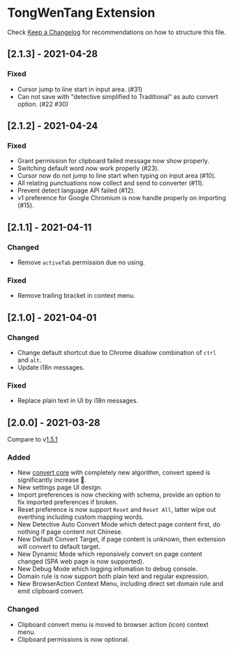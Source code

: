 # TongWenTang Extension

Check [Keep a Changelog](http://keepachangelog.com/) for recommendations on how to structure this file.

## [2.1.3] - 2021-04-28

### Fixed

- Cursor jump to line start in input area. (#31)
- Can not save with "detective simplified to Traditional" as auto convert option. (#22 #30)

## [2.1.2] - 2021-04-24

### Fixed

- Grant permission for clipboard failed message now show properly.
- Switching default word now work properly (#23).
- Cursor now do not jump to line start when typing on input area (#10).
- All relating punctuations now collect and send to converter (#11).
- Prevent detect language API failed (#12).
- v1 preference for Google Chromium is now handle properly on importing (#15).

## [2.1.1] - 2021-04-11

### Changed

- Remove `activeTab` permission due no using.

### Fixed

- Remove trailing bracket in context menu.

## [2.1.0] - 2021-04-01

### Changed

- Change default shortcut due to Chrome disallow combination of `ctrl` and `alt`.
- Update i18n messages.

### Fixed

- Replace plain text in UI by i18n messages.

## [2.0.0] - 2021-03-28

Compare to v[1.5.1](https://github.com/tongwentang/New-Tongwentang-for-Firefox/releases/tag/1.5)

### Added

- New [convert core](https://github.com/tongwentang/tongwen-core) with completely new algorithm, convert speed is significantly increase 🚀.
- New settings page UI design.
- Import preferences is now checking with schema, provide an option to fix imported preferences if broken.
- Reset preference is now support `Reset` and `Reset All`, latter wipe out everthing including custom mapping words.
- New Detective Auto Convert Mode which detect page content first, do nothing if page content not Chinese.
- New Default Convert Target, if page content is unknown, then extension will convert to default target.
- New Dynamic Mode which reponsively convert on page content changed (SPA web page is now supported).
- New Debug Mode which logging infomation to debug console.
- Domain rule is now support both plain text and regular expression.
- New BrowserAction Context Menu, including direct set domain rule and emit clipboard convert.

### Changed

- Clipboard convert menu is moved to browser action (icon) context menu.
- Clipboard permissions is now optional.
